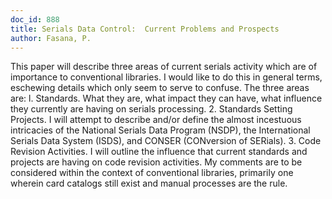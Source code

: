 ```yaml
---
doc_id: 888
title: Serials Data Control:  Current Problems and Prospects
author: Fasana, P.
---
```


This paper will describe three areas of current serials activity which are
of importance to conventional libraries.  I would like to do this in general
terms, eschewing details which only seem to serve to confuse.  The three
areas are:
  l. Standards.  What they are, what impact they can have, what influence
     they currently are having on serials processing.
  2. Standards Setting Projects. I will attempt to describe and/or define
     the almost incestuous intricacies of the National Serials Data Program
     (NSDP), the International Serials Data System (ISDS), and CONSER
     (CONversion of SERials).
  3. Code Revision Activities.  I will outline the influence that current
     standards and projects are having on code revision activities.
  My comments are to be considered within the context of conventional
libraries, primarily one wherein card catalogs still exist and manual processes
are the rule.